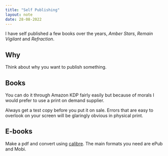 ```yaml
---
title: "Self Publishing"
layout: note
date: 28-08-2022
---
```


I have self published a few books over the years, *Amber Stars*, *Remain Vigilant* and *Refraction*.

## Why

Think about why you want to publish something.

## Books

You can do it through Amazon KDP fairly easily but because of morals I would prefer to use a print on demand supplier.

Always get a test copy before you put it on sale. Errors that are easy to overlook on your screen will be glaringly obvious in physical print.

## E-books

Make a pdf and convert using <a href="https://calibre-ebook.com/" >calibre</a>. The main formats you need are ePub and Mobi.
